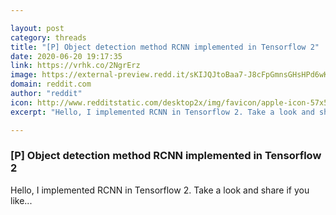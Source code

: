 ```yaml
---

layout: post
category: threads
title: "[P] Object detection method RCNN implemented in Tensorflow 2"
date: 2020-06-20 19:17:35
link: https://vrhk.co/2NgrErz
image: https://external-preview.redd.it/sKIJQJtoBaa7-J8cFpGmnsGHsHPd6wK2b-kkBQDKdPI.jpg?width=420&height=219.895287958&auto=webp&crop=420:219.895287958,smart&s=13d943a96cacd3dba6d6faa32271e40146516fd8
domain: reddit.com
author: "reddit"
icon: http://www.redditstatic.com/desktop2x/img/favicon/apple-icon-57x57.png
excerpt: "Hello, I implemented RCNN in Tensorflow 2. Take a look and share if you like..."

---
```


### [P] Object detection method RCNN implemented in Tensorflow 2

Hello, I implemented RCNN in Tensorflow 2. Take a look and share if you like...